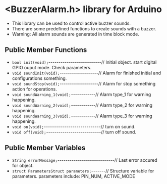 # <BuzzerAlarm.h> library for Arduino

- This library can be used to control active buzzer sounds.       
- There are some predefined functions to create sounds with a buzzer.      
- Warning: All alarm sounds are generated in time block mode.     

## Public Member Functions   

 
- ```bool init(void);```--------------------------// Initial object. start digital GPIO ouput mode. Check parameters.   
- ```void soundInit(void);```-------------------// Alarm for finished initial and configurations something.   
- ```void soundStop(void);```-------------------// Alarm for stop something action for operations.     
- ```void soundWarning_1(void);```------------// Alarm type_1 for warning happening.    
- ```void soundWarning_2(void);```------------// Alarm type_2 for warning happening.    
- ```void soundWarning_3(void);```------------// Alarm type_3 for warning happening.   
- ```void on(void);```----------------------------// turn on sound.    
- ```void off(void);```---------------------------// turn off sound.     

## Public Member Variables

- ```String errorMessage;```----------------------------// Last error accured for object.    
- ```struct ParametersStruct parameters;```-------// Structure variable for parameters. parameters include: PIN_NUM, ACTIVE_MODE    